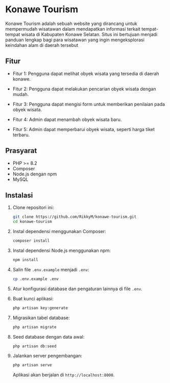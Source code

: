 # Konawe Tourism

Konawe Tourism adalah sebuah website yang dirancang untuk mempermudah wisatawan dalam mendapatkan informasi terkait tempat-tempat wisata di Kabupaten Konawe Selatan. Situs ini bertujuan menjadi panduan lengkap bagi para wisatawan yang ingin mengeksplorasi keindahan alam di daerah tersebut

## Fitur

- Fitur 1: Pengguna dapat melihat obyek wisata yang tersedia di daerah konawe.

- Fitur 2: Pengguna dapat melakukan pencarian obyek wisata dengan mudah.

- Fitur 3: Pengguna dapat mengisi form untuk memberikan penilaian pada obyek wisata.

- Fitur 4: Admin dapat menambah obyek wisata baru.
- Fitur 5: Admin dapat memperbarui obyek wisata, seperti harga tiket terbaru.



## Prasyarat

- PHP >= 8.2
- Composer
- Node.js dengan npm
- MySQL

## Instalasi

1. Clone repositori ini:

    ```bash
    git clone https://github.com/RikkyM/konawe-tourism.git
    cd konawe-tourism
    ```

2. Instal dependensi menggunakan Composer:

    ```bash
    composer install
    ```


3. Instal dependensi Node.js menggunakan npm:

    ```bash
    npm install
    ```

4. Salin file `.env.example` menjadi `.env`:

    ```bash
    cp .env.example .env
    ```

5. Atur konfigurasi database dan pengaturan lainnya di file `.env`.

6. Buat kunci aplikasi:

    ```bash
    php artisan key:generate
    ```

7. Migrasikan tabel database:

    ```bash
    php artisan migrate
    ```

8. Seed database dengan data awal:

    ```bash
    php artisan db:seed
    ```

9. Jalankan server pengembangan:

    ```bash
    php artisan serve
    ```

    Aplikasi akan berjalan di `http://localhost:8000`.
